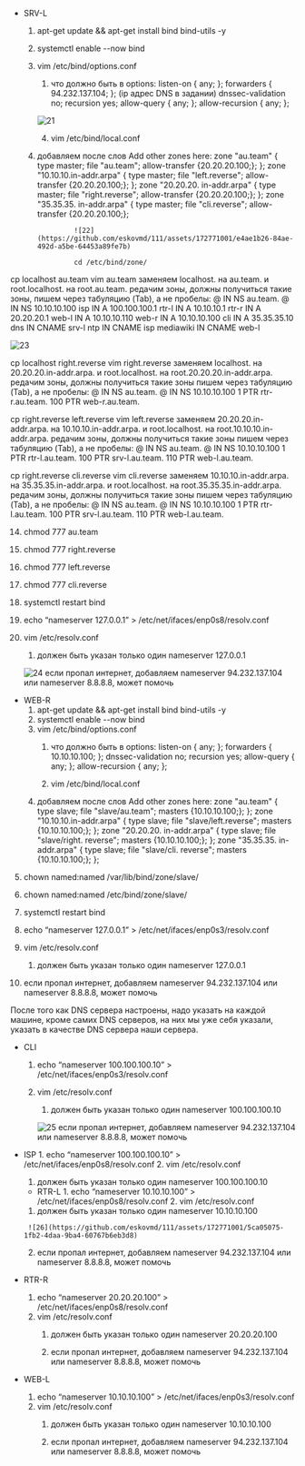 - SRV-L
    1. apt-get update && apt-get install bind bind-utils -y
    2. systemctl enable --now bind
    3. vim /etc/bind/options.conf
        1. что должно быть в options:
        listen-on { any; };
        forwarders { 94.232.137.104; }; (ip адрес DNS в задании)
        dnssec-validation no;
        recursion yes;
        allow-query { any; };
        allow-recursion { any; };

        ![21](https://github.com/eskovmd/111/assets/172771001/98705923-889e-4060-8c78-a54ec9f1c245)

        4. vim /etc/bind/local.conf
    1. добавляем после слов Add other zones here:
    zone "au.team" {
                    type master;
                    file "au.team";
                    allow-transfer {20.20.20.100;};
    };
    zone "10.10.10.in-addr.arpa" {
                    type master;
                    file "left.reverse";
                    allow-transfer {20.20.20.100;};
    };
    zone "20.20.20. in-addr.arpa" {
                    type master;
                    file "right.reverse";
                    allow-transfer {20.20.20.100;};
    };
    zone "35.35.35. in-addr.arpa" {
                    type master;
                    file "cli.reverse";
                    allow-transfer {20.20.20.100;};

                    ![22](https://github.com/eskovmd/111/assets/172771001/e4ae1b26-84ae-492d-a5be-64453a89fe7b)

                    cd /etc/bind/zone/
cp localhost au.team
vim au.team
заменяем localhost. на au.team.  и root.localhost. на root.au.team.
редачим зоны, должны получиться такие зоны, пишем через табуляцию (Tab), а не пробелы:
@        IN     NS    au.team.
@        IN     NS    10.10.10.100
isp      IN     A     100.100.100.1
rtr-l    IN     A     10.10.10.1
rtr-r    IN     A     20.20.20.1
web-l    IN     A     10.10.10.110
web-r    IN     A     10.10.10.100
cli      IN     A     35.35.35.10
dns      IN     CNAME srv-l
ntp      IN     CNAME isp
mediawiki       IN    CNAME    web-l

![23](https://github.com/eskovmd/111/assets/172771001/369e1af3-324d-429e-bbc1-3d8a04b2ea1f)

cp localhost right.reverse
vim right.reverse
заменяем localhost. на 20.20.20.in-addr.arpa. и root.localhost. на root.20.20.20.in-addr.arpa.
редачим зоны, должны получиться такие зоны пишем через табуляцию (Tab), а не пробелы:
@        IN     NS    au.team.
@        IN     NS    10.10.10.100
1        PTR    rtr-r.au.team.
100      PTR    web-r.au.team.

cp right.reverse left.reverse
vim left.reverse
заменяем 20.20.20.in-addr.arpa. на 10.10.10.in-addr.arpa. и root.localhost. на root.10.10.10.in-addr.arpa.
редачим зоны, должны получиться такие зоны пишем через табуляцию (Tab), а не пробелы:
@        IN     NS    au.team.
@        IN     NS    10.10.10.100
1        PTR    rtr-l.au.team.
100      PTR    srv-l.au.team.
110      PTR    web-l.au.team.


cp right.reverse cli.reverse
vim cli.reverse
заменяем 10.10.10.in-addr.arpa. на 35.35.35.in-addr.arpa. и root.localhost. на root.35.35.35.in-addr.arpa.
редачим зоны, должны получиться такие зоны пишем через табуляцию (Tab), а не пробелы:
@        IN     NS    au.team.
@        IN     NS    10.10.10.100
1        PTR    rtr-l.au.team.
100      PTR    srv-l.au.team.
110      PTR    web-l.au.team.

14. chmod 777 au.team
15. chmod 777 right.reverse
16. chmod 777 left.reverse
17. chmod 777 cli.reverse
18. systemctl restart bind
19. echo  “nameserver 127.0.0.1” > /etc/net/ifaces/enp0s8/resolv.conf
20. vim /etc/resolv.conf
    1. должен быть указан только один nameserver 127.0.0.1

    ![24](https://github.com/eskovmd/111/assets/172771001/ea2d962d-4c55-42c5-aa91-7619560dd9d3)
если пропал интернет, добавляем nameserver 94.232.137.104 или nameserver 8.8.8.8, может помочь



- WEB-R
    1. apt-get update && apt-get install bind bind-utils -y
    2. systemctl enable --now bind
    3. vim /etc/bind/options.conf
        1. что должно быть в options:
        listen-on { any; };
        forwarders { 10.10.10.100; };
        dnssec-validation no;
        recursion yes;
        allow-query { any; };
        allow-recursion { any; };

       4. vim /etc/bind/local.conf
    1. добавляем после слов Add other zones here:
    zone "au.team" {
                    type slave;
                    file "slave/au.team";
                    masters {10.10.10.100;};
    };
    zone "10.10.10.in-addr.arpa" {
                    type slave;
                    file "slave/left.reverse";
                    masters {10.10.10.100;};
    };
    zone "20.20.20. in-addr.arpa" {
                    type slave;
                    file "slave/right. reverse";
                    masters {10.10.10.100;};
    };
    zone "35.35.35. in-addr.arpa" {
                    type slave;
                    file "slave/cli. reverse";
                    masters {10.10.10.100;};
    };

5. chown named:named /var/lib/bind/zone/slave/
6. chown named:named /etc/bind/zone/slave/
7. systemctl restart bind
8. echo  “nameserver 127.0.0.1” > /etc/net/ifaces/enp0s3/resolv.conf
9. vim /etc/resolv.conf
    1. должен быть указан только один nameserver 127.0.0.1

2. если пропал интернет, добавляем nameserver 94.232.137.104 или nameserver 8.8.8.8, может помочь

После того как DNS сервера настроены, надо указать на каждой машине,
кроме самих DNS серверов, на них мы уже себя указали, 
указать в качестве DNS сервера наши сервера.

  - CLI
    1. echo  “nameserver 100.100.100.10” > /etc/net/ifaces/enp0s3/resolv.conf
    2. vim /etc/resolv.conf
        1. должен быть указан только один nameserver 100.100.100.10

        ![25](https://github.com/eskovmd/111/assets/172771001/d952e22d-5399-4343-b66d-a65c77f87521)
        если пропал интернет, добавляем nameserver 94.232.137.104 или nameserver 8.8.8.8, может помочь

   - ISP
    1. echo  “nameserver 100.100.100.10” > /etc/net/ifaces/enp0s8/resolv.conf
    2. vim /etc/resolv.conf
        1. должен быть указан только один nameserver 100.100.100.10

       - RTR-L
    1. echo  “nameserver 10.10.10.100” > /etc/net/ifaces/enp0s8/resolv.conf
    2. vim /etc/resolv.conf
        1. должен быть указан только один nameserver 10.10.10.100

          ![26](https://github.com/eskovmd/111/assets/172771001/5ca05075-1fb2-4daa-9ba4-60767b6eb3d8)
        2. если пропал интернет, добавляем nameserver 94.232.137.104 или nameserver 8.8.8.8, может помочь
- RTR-R
    1. echo  “nameserver 20.20.20.100” > /etc/net/ifaces/enp0s8/resolv.conf
    2. vim /etc/resolv.conf
        1. должен быть указан только один nameserver 20.20.20.100

        
        2. если пропал интернет, добавляем nameserver 94.232.137.104 или nameserver 8.8.8.8, может помочь
      
- WEB-L
    1. echo  “nameserver 10.10.10.100” > /etc/net/ifaces/enp0s3/resolv.conf
    2. vim /etc/resolv.conf
        1. должен быть указан только один nameserver 10.10.10.100
              
        2. если пропал интернет, добавляем nameserver 94.232.137.104 или nameserver 8.8.8.8, может помочь       
